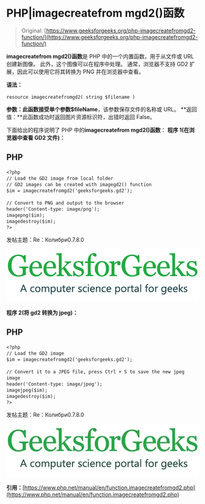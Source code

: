 # PHP|imagecreatefrom mgd2()函数

> Original: [https://www.geeksforgeeks.org/php-imagecreatefromgd2-function/](https://www.geeksforgeeks.org/php-imagecreatefromgd2-function/)

**imagecreatefrom mgd2()函数**是 PHP 中的一个内置函数，用于从文件或 URL 创建新图像。 此外，这个图像可以在程序中处理。 通常，浏览器不支持 GD2 扩展，因此可以使用它将其转换为 PNG 并在浏览器中查看。

**语法：**

```
resource imagecreatefromgd2( string $filename )
```

**参数：**此函数接受单个参数**$fileName**，该参数保存文件的名称或 URL。
**返回值：**此函数成功时返回图片资源标识符，出错时返回 False。

下面给出的程序说明了 PHP 中的**imagecreatefrom mgd2()函数**：
**程序 1(在浏览器中查看 GD2 文件)：**

## PHP

```
<?php
// Load the GD2 image from local folder
// GD2 images can be created with imagegd2() function
$im = imagecreatefromgd2('geeksforgeeks.gd2');

// Convert to PNG and output to the browser
header('Content-type: image/png');  
imagepng($im);
imagedestroy($im);
?>
```

发帖主题：Re：Колибри0.7.8.0

![](img/07c99ec29e7a50fc3ea91a9d4a8d2f31.png)

**程序 2(将 gd2 转换为 jpeg)：**

## PHP

```
<?php
// Load the GD2 image
$im = imagecreatefromgd2('geeksforgeeks.gd2');

// Convert it to a JPEG file, press Ctrl + S to save the new jpeg image
header('Content-type: image/jpeg');  
imagejpeg($im);
imagedestroy($im);
?>
```

发帖主题：Re：Колибри0.7.8.0

![](img/b45812a96b6414e34678dd59ee7e3040.png)

**引用：**[https://www.php.net/manual/en/function.imagecreatefromgd2.php](https://www.php.net/manual/en/function.imagecreatefromgd2.php)